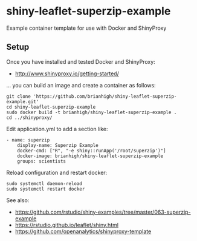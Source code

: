 # shiny-leaflet-superzip-example

Example container template for use with Docker and ShinyProxy

## Setup

Once you have installed and tested Docker and ShinyProxy:

* http://www.shinyproxy.io/getting-started/

... you can build an image and create a container as follows:

```
git clone 'https://github.com/brianhigh/shiny-leaflet-superzip-example.git'
cd shiny-leaflet-superzip-example
sudo docker build -t brianhigh/shiny-leaflet-superzip-example .
cd ../shinyproxy/
```

Edit application.yml to add a section like:

```
- name: superzip
    display-name: Superzip Example
    docker-cmd: ["R", "-e shiny::runApp('/root/superzip')"]
    docker-image: brianhigh/shiny-leaflet-superzip-example
    groups: scientists
```

Reload configuration and restart docker:

```
sudo systemctl daemon-reload
sudo systemctl restart docker
```

See also: 

* https://github.com/rstudio/shiny-examples/tree/master/063-superzip-example
* https://rstudio.github.io/leaflet/shiny.html
* https://github.com/openanalytics/shinyproxy-template
